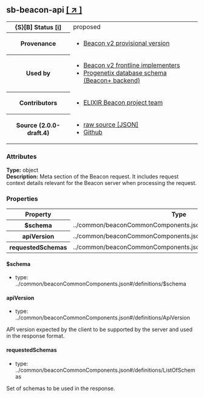 
<div id="schema-header-title">
  <h2><span id="schema-header-title-project">sb-beacon-api</span>  <a href="https://github.com/ga4gh-schemablocks/sb-beacon-api" target="_BLANK">[ &nearr; ]</a></h2>
</div>

<table id="schema-header-table">
<tr>
<th>{S}[B] Status <a href="https://schemablocks.org/about/sb-status-levels.html">[i]</a></th>
<td><div id="schema-header-status">proposed</div></td>
</tr>
<tr><th>Provenance</th><td><ul>
<li><a href="https://github.com/ga4gh-beacon/">Beacon v2 provisional version</a></li>
</ul></td></tr>
<tr><th>Used by</th><td><ul>
<li><a href="https://ga4gh-approval-service-registry.ega-archive.org">Beacon v2 frontline implementers</a></li>
<li><a href="https://docs.progenetix.org/beaconplus/">Progenetix database schema (Beacon+ backend)</a></li>
</ul></td></tr>


<!--more-->
<tr><th>Contributors</th><td><ul>
<li><a href="https://beacon-project.io/categories/people.html">ELIXIR Beacon project team</a></li>
</ul></td></tr>
<tr><th>Source (2.0.0-draft.4)</th><td><ul>
<li><a href="current/beaconRequestMeta.json" target="_BLANK">raw source [JSON]</a></li>
<li><a href="https://github.com/ga4gh-schemablocks/sb-beacon-api/blob/master/schemas/framework/requests/beaconRequestMeta.yaml" target="_BLANK">Github</a></li>
</ul></td></tr>
</table>

<div id="schema-attributes-title"><h3>Attributes</h3></div>

  
__Type:__ object  
__Description:__ Meta section of the Beacon request. It includes request context details relevant for the Beacon server when processing the request.
### Properties

<table id="schema-properties-table">
<tr><th>Property</th><th>Type</th></tr>
<tr><th>$schema</th><td>../common/beaconCommonComponents.json#/definitions/$schema</td></tr>
<tr><th>apiVersion</th><td>../common/beaconCommonComponents.json#/definitions/ApiVersion</td></tr>
<tr><th>requestedSchemas</th><td>../common/beaconCommonComponents.json#/definitions/ListOfSchemas</td></tr>
</table>


#### $schema

* type: ../common/beaconCommonComponents.json#/definitions/$schema




#### apiVersion

* type: ../common/beaconCommonComponents.json#/definitions/ApiVersion

API version expected by the client to be supported by the server and used in the response format.


#### requestedSchemas

* type: ../common/beaconCommonComponents.json#/definitions/ListOfSchemas

Set of schemas to be used in the response.


